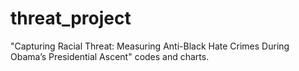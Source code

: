 # threat_project
 
 "Capturing Racial Threat: Measuring Anti-Black Hate Crimes During Obama’s Presidential Ascent" codes and charts.
